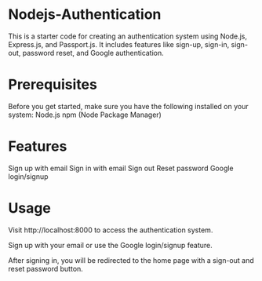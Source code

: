# Nodejs-Authentication
This is a starter code for creating an authentication system using Node.js, Express.js, and Passport.js. It includes features like sign-up, sign-in, sign-out, password reset, and Google authentication.
# Prerequisites
Before you get started, make sure you have the following installed on your system:
Node.js
npm (Node Package Manager)


# Features
Sign up with email
Sign in with email
Sign out
Reset password
Google login/signup

# Usage
Visit http://localhost:8000 to access the authentication system.

Sign up with your email or use the Google login/signup feature.

After signing in, you will be redirected to the home page with a sign-out and reset password button.
